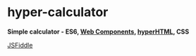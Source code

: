 # hyper-calculator
**Simple calculator - 
ES6, 
<a href="https://developers.google.com/web/fundamentals/web-components" target="_blank">Web Components</a>,
<a href="https://viperhtml.js.org/hyperhtml/documentation/#introduction" target="_blank">hyperHTML</a>,
CSS**

<a href="https://jsfiddle.net/hpvtej1f/6/" target="_blank">JSFiddle</a>
